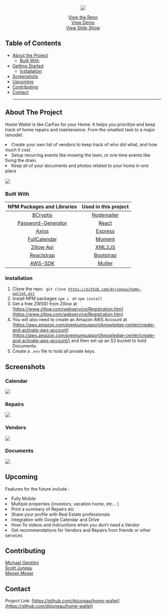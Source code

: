 <!-- PROJECT LOGO -->
<br />
<p align="center">
  
  <img  src="./images/readme.jpg">

  <p align="center">
    <a href="https://github.com/dsjuneau/home-wallet"»</strong>View the Repo</a>
    <br />
    <a href="https://home-wallet.herokuapp.com/">View Demo</a>
  	<br />
    <a href="https://docs.google.com/presentation/d/19XJngLKDLOynOFnbC9sPCDKO_QKhv2dHASfrRRBdOkI/edit?usp=sharing">View Slide Show</a>
  </p>

<!-- TABLE OF CONTENTS -->

## Table of Contents

- [About the Project](#about-the-project)
  - [Built With](#built-with)
- [Getting Started](#getting-started)
  - [Installation](#installation)
- [Screenshots](#screenshots)
- [Upcoming](#upcoming)
- [Contributing](#contributing)
- [Contact](#contact)
  <hr>
  <!-- ABOUT THE PROJECT -->

## About The Project

Home Wallet is like CarFax for your Home. It helps you prioritize and keep track of home repairs and maintenance. From the smallest task to a major remodel.

<li>Create your own list of vendors to keep track of who did what, and how much it cost. 
<li>Setup recurring events like mowing the lawn, or one time events like fixing the drain.
<li>Keep all of your documents and photos related to your home in one place</li>
<br/>
<img src="./images/home.jpg">

### Built With

|                       NPM Packages and Libraries                       |                  Used in this project                  |
| :--------------------------------------------------------------------: | :----------------------------------------------------: |
|            [BCryptjs](https://www.npmjs.com/package/bcrypt)            | [Nodemailer](https://www.npmjs.com/package/nodemailer) |
| [Password-Generator](https://www.npmjs.com/package/password-generator) |             [React](https://reactjs.org/)              |
|              [Axios](https://www.npmjs.com/package/axios)              |    [Express](https://www.npmjs.com/package/express)    |
|       [FullCalendar](https://www.npmjs.com/package/fullcalendar)       |     [Moment](https://www.npmjs.com/package/moment)     |
|  [Zillow Api](https://www.zillow.com/howto/api/GetSearchResults.htm)   |     [XML2JS](https://www.npmjs.com/package/xml2js)     |
|              [Reactstrap](https://reactstrap.github.io/)               |         [Bootstrap](https://getbootstrap.com/)         |
|            [AWS-SDK](https://www.npmjs.com/package/aws-sdk)            |     [Multer](https://www.npmjs.com/package/multer)     |

### Installation

1. Clone the repo
   <code>
   git clone https://github.com/dsjuneau/home-wallet.git
   </code>
2. Install NPM packages <code>npm i </code> or <code>npm install </code>
3. Get a free ZWSID from Zillow at [https://www.zillow.com/webservice/Registration.htm](https://www.zillow.com/webservice/Registration.htm)
4. You will also need to create an Amazon AWS Account at [https://aws.amazon.com/premiumsupport/knowledge-center/create-and-activate-aws-account](https://aws.amazon.com/premiumsupport/knowledge-center/create-and-activate-aws-account/) and then set up an S3 bucket to hold Documents.
5. Create a <code>.env</code> file to hold all private keys.

<!-- Screenshots -->

## Screenshots

### Calendar

<img src="./images/calendar.JPG">

### Repairs

<img src="./images/repairs.JPG">

### Vendors

<img src="./images/vendors.JPG">

### Documents

<img src="./images/documents.JPG">

<!-- UPCOMING -->

## Upcoming

Features for the future include :

<li>Fully Mobile</li>
<li>Multiple properties  (investors, vacation home, etc… )
</li>
  <li>Print a summary of Repairs etc</li>
  <li>Share your profile with Real Estate professionals</li>
  <li>Integration with Google Calendar and Drive</li>
<li>How-To videos and instructions when you don’t need a Vendor
</li>
<li>Get recommendations for Vendors and Repairs from friends or other services</li>

<!-- CONTRIBUTING -->

## Contributing

[Michael Gentilini](https://github.com/MichaelGentilini) <br /> [Scott Juneau](https://github.com/dsjuneau/home-wallet)
<br />
[Megan Moser](https://github.com/mgmoser1)

<!-- CONTACT -->

## Contact

Project Link: [https://github.com/dsjuneau/home-wallet](https://github.com/dsjuneau/home-wallet)
